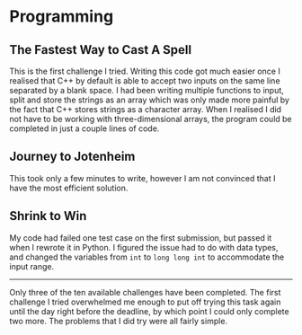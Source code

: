 # Programming

## The Fastest Way to Cast A Spell

This is the first challenge I tried. Writing this code got much easier once I realised that C++ by default is able to accept two inputs on the same line separated by a blank space. I had been writing multiple functions to input, split and store the strings as an array which was only made more painful by the fact that C++ stores strings as a character array. When I realised I did not have to be working with three-dimensional arrays, the program could be completed in just a couple lines of code.

## Journey to Jotenheim

This took only a few minutes to write, however I am not convinced that I have the most efficient solution. 

## Shrink to Win

My code had failed one test case on the first submission, but passed it when I rewrote it in Python. I figured the issue had to do with data types, and changed the variables from `int` to `long long int` to accommodate the input range.

----

Only three of the ten available challenges have been completed. The first challenge I tried overwhelmed me enough to put off trying this task again until the day right before the deadline, by which point I could only complete two more. The problems that I did try were all fairly simple.
